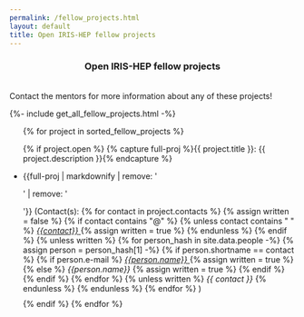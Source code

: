 ```yaml
---
permalink: /fellow_projects.html
layout: default
title: Open IRIS-HEP fellow projects
---
```

<center>
<h3> Open IRIS-HEP fellow projects</h3>
</center>

<br>
Contact the mentors for more information about any of these projects!


{%- include get_all_fellow_projects.html -%}

<ul>
{% for project in sorted_fellow_projects  %}

  {% if project.open %}
    {% capture full-proj %}{{ project.title }}: {{ project.description }}{% endcapture %}
    <li style="margin-bottom: 10px;"> {{full-proj | markdownify | remove: '<p>' | remove: '</p>'}}
    (Contact(s):
    {% for contact in project.contacts %}
      {% assign written = false %}
      {% if contact contains "@" %}
        {% unless contact contains " " %}
          <a href="mailto:{{contact}}"> <em>{{contact}}</em> </a>
          {% assign written = true %}
        {% endunless %}
      {% endif %}
      {% unless written %}
        {% for person_hash in site.data.people -%}
          {% assign person = person_hash[1] -%}
          {% if person.shortname == contact %}
            {% if person.e-mail %}
              <a href="mailto:{{person.e-mail}}"> <em>{{person.name}}</em> </a>
              {% assign written = true %}
            {% else %}
              <em>{{person.name}}</em>
              {% assign written = true %}
            {% endif %}
          {% endif %}
        {% endfor %}
        {% unless written %}
          <em>{{ contact }}</em>
        {% endunless %}
      {% endunless %}
    {% endfor %}
    ) </li>
  {% endif %}
{% endfor %}
</ul>

